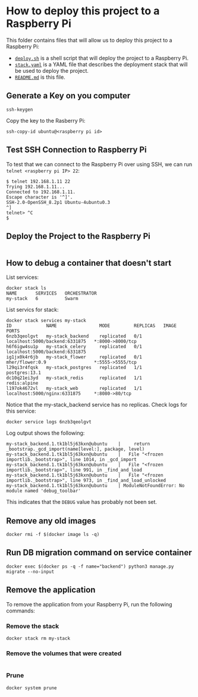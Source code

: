 # How to deploy this project to a Raspberry Pi

This folder contains files that will allow us to deploy this project to a Raspberry Pi:

- [`deploy.sh`](deploy.sh) is a shell script that will deploy the project to a Raspberry Pi.
- [`stack.yaml`](stack.yaml) is a YAML file that describes the deployment stack that will be used to deploy the project.
- [`README.md`](README.md) is this file.

## Generate a Key on you computer

```
ssh-keygen
```

Copy the key to the Rasberry Pi:

```
ssh-copy-id ubuntu@<raspberry pi id>
```

## Test SSH Connection to Raspberry Pi

To test that we can connect to the Raspberry Pi over using SSH, we can run `telnet <raspberry pi IP> 22`:

```
$ telnet 192.168.1.11 22
Trying 192.168.1.11...
Connected to 192.168.1.11.
Escape character is '^]'.
SSH-2.0-OpenSSH_8.2p1 Ubuntu-4ubuntu0.3
^]
telnet> ^C
$
```

## Deploy the Project to the Raspberry Pi

```

```

## How to debug a container that doesn't start

List services:

```
docker stack ls
NAME       SERVICES   ORCHESTRATOR
my-stack   6          Swarm
```

List servics for stack:

```
docker stack services my-stack
ID             NAME                MODE         REPLICAS   IMAGE                            PORTS
6nzb3qeolgvt   my-stack_backend    replicated   0/1        localhost:5000/backend:6331875   *:8000->8000/tcp
h6f6igw4su1p   my-stack_celery     replicated   0/1        localhost:5000/backend:6331875
ig1jx0k4r6jb   my-stack_flower     replicated   0/1        mher/flower:0.9                  *:5555->5555/tcp
l29qi3r4fqsk   my-stack_postgres   replicated   1/1        postgres:13.1
dc10q21ei3yd   my-stack_redis      replicated   1/1        redis:alpine
l197ok4672vl   my-stack_web        replicated   1/1        localhost:5000/nginx:6331875     *:8080->80/tcp
```

Notice that the my-stack_backend service has no replicas. Check logs for this service:

```
docker service logs 6nzb3qeolgvt
```

Log output shows the following:

```
my-stack_backend.1.tk1bl5j63kxn@ubuntu    |     return _bootstrap._gcd_import(name[level:], package, level)
my-stack_backend.1.tk1bl5j63kxn@ubuntu    |   File "<frozen importlib._bootstrap>", line 1014, in _gcd_import
my-stack_backend.1.tk1bl5j63kxn@ubuntu    |   File "<frozen importlib._bootstrap>", line 991, in _find_and_load
my-stack_backend.1.tk1bl5j63kxn@ubuntu    |   File "<frozen importlib._bootstrap>", line 973, in _find_and_load_unlocked
my-stack_backend.1.tk1bl5j63kxn@ubuntu    | ModuleNotFoundError: No module named 'debug_toolbar'
```

This indicates that the `DEBUG` value has probably not been set.

## Remove any old images

```
docker rmi -f $(docker image ls -q)
```

## Run DB migration command on service container

```
docker exec $(docker ps -q -f name="backend") python3 manage.py migrate --no-input
```

## Remove the application

To remove the application from your Raspberry Pi, run the following commands:

### Remove the stack

```
docker stack rm my-stack
```

### Remove the volumes that were created

```

```

### Prune

```
docker system prune
```